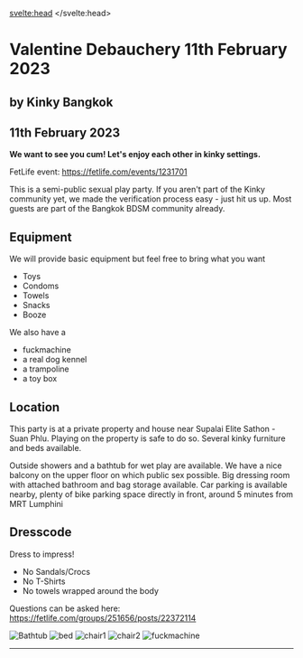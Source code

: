 <script lang="ts">
  import Contact from '$lib/Contact.svelte';
  import Img from '@zerodevx/svelte-img';
  import bathub_small from '$lib/assets/valentinedebauchery/bathtub_small.jpg?run';
  import bed_small from '$lib/assets/valentinedebauchery/bed_small.jpg?run';
  import chair1_small from '$lib/assets/valentinedebauchery/chair1_small.jpg?run';
  import chair2_small from '$lib/assets/valentinedebauchery/chair2_small.jpg?run';
  import fuckmachine_small from '$lib/assets/valentinedebauchery/fuckmachine_small.jpg?run';
</script>

<svelte:head>
	<title>Valentine Debauchery - 11th February 2023</title>
	<meta name="description" content="Kinky BDSM Play Party in Bangkok" />
</svelte:head>

# Valentine Debauchery 11th February 2023

## by Kinky Bangkok
## 11th February 2023

**We want to see you cum! Let's enjoy each other in kinky settings.**

FetLife event: https://fetlife.com/events/1231701 

This is a semi-public sexual play party. If you aren't part of the Kinky community yet, we made the verification process easy - just hit us up. Most guests are part of the Bangkok BDSM community already.

## Equipment
We will provide basic equipment but feel free to bring what you want
- Toys
- Condoms
- Towels
- Snacks
- Booze


We also have a
- fuckmachine
- a real dog kennel 
- a trampoline
- a toy box

## Location
This party is at a private property and house near Supalai Elite Sathon - Suan Phlu.
Playing on the property is safe to do so. Several kinky furniture and beds available.

Outside showers and a bathtub for wet play are available.
We have a nice balcony on the upper floor on which public sex possible.
Big dressing room with attached bathroom and bag storage available.
Car parking is available nearby, plenty of bike parking space directly in front, around 5 minutes from MRT Lumphini

## Dresscode
Dress to impress!
- No Sandals/Crocs
- No T-Shirts
- No towels wrapped around the body

Questions can be asked here:
https://fetlife.com/groups/251656/posts/22372114


<Img src={bathub_small} alt="Bathtub" />
<Img src={bed_small} alt="bed" />
<Img src={chair1_small} alt="chair1" />
<Img src={chair2_small} alt="chair2" />
<Img src={fuckmachine_small} alt="fuckmachine" />



<hr>

<Contact />